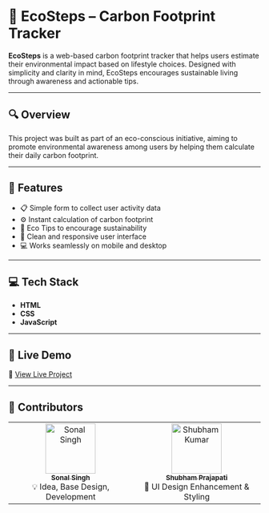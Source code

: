 # 🌱 EcoSteps – Carbon Footprint Tracker

**EcoSteps** is a web-based carbon footprint tracker that helps users estimate their environmental impact based on lifestyle choices. Designed with simplicity and clarity in mind, EcoSteps encourages sustainable living through awareness and actionable tips.

---

## 🔍 Overview

This project was built as part of an eco-conscious initiative, aiming to promote environmental awareness among users by helping them calculate their daily carbon footprint.

---

## 🧩 Features

- 📋 Simple form to collect user activity data  
- ⚙️ Instant calculation of carbon footprint  
- 🌿 Eco Tips to encourage sustainability  
- 🎨 Clean and responsive user interface  
- 💻 Works seamlessly on mobile and desktop

---

## 💻 Tech Stack

- **HTML**
- **CSS**
- **JavaScript**

---

## 🚀 Live Demo

🔗 [View Live Project](https://sonal0286.github.io/EcoSteps/)  


---

## 🙌 Contributors

<table>
  <tr>
    <td align="center">
      <a href="https://github.com/sonal0286">
        <img src="https://avatars.githubusercontent.com/sonal0286" width="100px;" alt="Sonal Singh"/>
        <br /><sub><b>Sonal Singh</b></sub>
      </a>
      <br />💡 Idea, Base Design, Development
    </td>
    <td align="center">
      <a href="https://github.com/shubham7854">
        <img src="https://avatars.githubusercontent.com/shubham7854" width="100px;" alt="Shubham Kumar"/>
        <br /><sub><b>Shubham Prajapati</b></sub>
      </a>
      <br />🎨 UI Design Enhancement & Styling
    </td>
  </tr>
</table>

